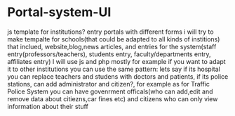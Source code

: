 # Portal-system-UI
js template for institutions?
entry portals with different forms
i will try to make tempalte for schools(that could be adapted to all kinds of institions)
that inclued, website,blog,news articles, and entries for the system(staff entry(professors/teachers), students entry, faculty/departments entry, affiliates entry)
I will use js and php mostly
for example if you want to adapt it to other institutions you can use the same pattern:
lets say if its hospital you can replace teachers and studens with doctors and patients, if its police stations, can add administrator and citizen?, for example
as for Traffic Police System you can have govenrment officals(who can add,edit and remove data about citiezns,car fines etc) and citizens who can only view information
about their stuff
